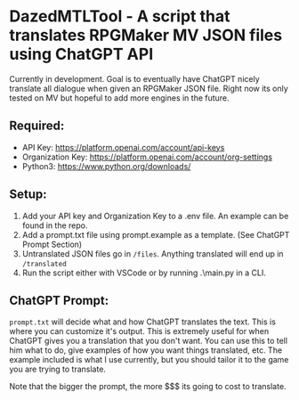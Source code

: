 # DazedMTLTool - A script that translates RPGMaker MV JSON files using ChatGPT API



Currently in development. Goal is to eventually have ChatGPT nicely translate all dialogue when given an RPGMaker JSON file. Right now its only tested on MV but hopeful to add more engines in the future.

## Required:
 * API Key: https://platform.openai.com/account/api-keys
 * Organization Key: https://platform.openai.com/account/org-settings
 * Python3: https://www.python.org/downloads/

## Setup:
1. Add your API key and Organization Key to a .env file. An example can be found in the repo.
2. Add a prompt.txt file using prompt.example as a template. (See ChatGPT Prompt Section)
2. Untranslated JSON files go in `/files`. Anything translated will end up in `/translated`
3. Run the script either with VSCode or by running .\main.py in a CLI.

## ChatGPT Prompt:

`prompt.txt` will decide what and how ChatGPT translates the text. This is where you can customize it's output. This is extremely useful for when ChatGPT gives you a translation that you don't want. You can use this to tell him what to do, give examples of how you want things translated, etc. The example included is what I use currently, but you should tailor it to the game you are trying to translate.

Note that the bigger the prompt, the more $$$ its going to cost to translate.
